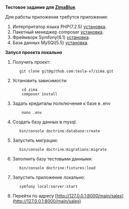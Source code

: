 **Тестовое задание для [ZimaBlue](https://www.youtube.com/watch?v=PbQiEoNEApY)**.

Для работы приложения требутся приложения:

1. Интерпритатор языка PHP(7.2.5) [установка](https://www.php.net/manual/ru/install.php).
1. Пакетный менеджер composer [установка](https://getcomposer.org/download/).
1. Фреймворк Symfony(6.1) [установка](https://symfony.com/doc/current/setup.html).
1. База данных MySQl(5.5) [установка](https://dev.mysql.com/downloads/mysql/).
   
**Запусл проекта локально**
1. Получить проект: 
    ```
       git clone git@github.com:tesla-v7/zima.git
    ```
1. Установить зависимости:
    ```
        cd zima
        composer install
    ```
1. Задать кредиталы полключения к базе в .env
    ```
        nano .env
    ```
1. Создать базу данных в mysql.
    ```
       bin/console doctrine:database:create
    ```
1. Запустить миграции:
    ```
       bin/console doctrine:migrations:migrate
    ```
1. Заполнить базу тестовыми данными:
    ```
       bin/console doctrine:fixtures:load
    ```
1. Запустить приложение локально:
    ```
       symfony local:server:start
    ```
1. Перейти по адресу [http://127.0.0.1:8000/main/sales](http://127.0.0.1:8000/main/sales)
